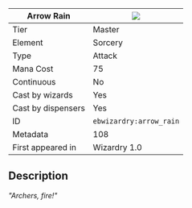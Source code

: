 | Arrow Rain |![](https://github.com/Electroblob77/Wizardry/blob/1.12.2/src/main/resources/assets/ebwizardry/textures/spells/ebwizardry:arrow_rain.png)|
|---|---|
| Tier | Master |
| Element | Sorcery |
| Type | Attack |
| Mana Cost | 75 |
| Continuous | No |
| Cast by wizards | Yes |
| Cast by dispensers | Yes |
| ID | `ebwizardry:arrow_rain` |
| Metadata | 108 |
| First appeared in | Wizardry 1.0 |
## Description
_"Archers, fire!"_